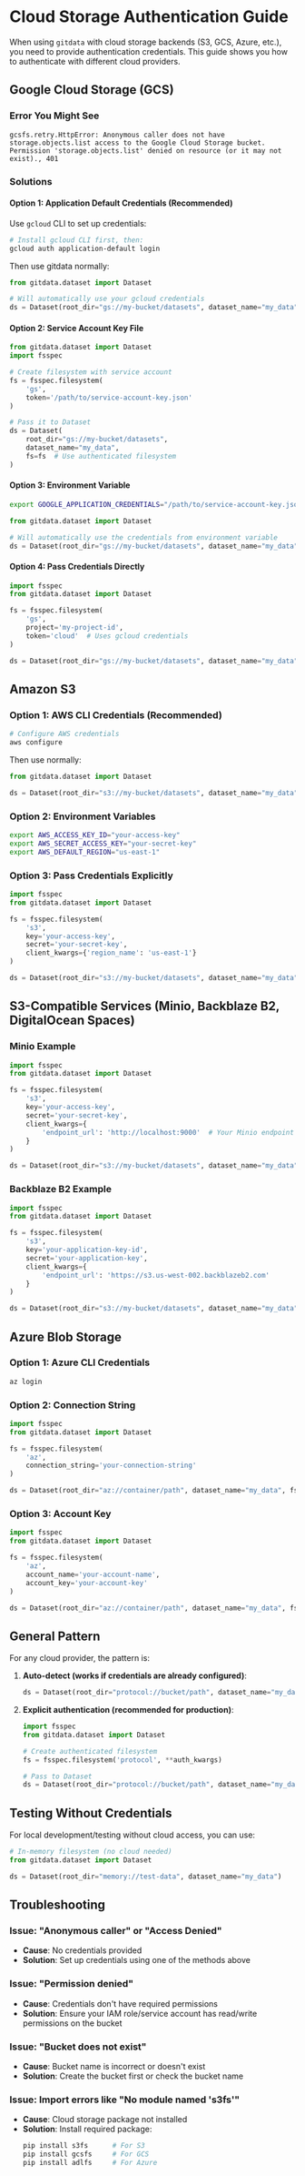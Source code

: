 # Cloud Storage Authentication Guide

When using `gitdata` with cloud storage backends (S3, GCS, Azure, etc.), you need to provide authentication credentials. This guide shows you how to authenticate with different cloud providers.

## Google Cloud Storage (GCS)

### Error You Might See
```
gcsfs.retry.HttpError: Anonymous caller does not have storage.objects.list access to the Google Cloud Storage bucket. Permission 'storage.objects.list' denied on resource (or it may not exist)., 401
```

### Solutions

#### Option 1: Application Default Credentials (Recommended)
Use `gcloud` CLI to set up credentials:

```bash
# Install gcloud CLI first, then:
gcloud auth application-default login
```

Then use gitdata normally:

```python
from gitdata.dataset import Dataset

# Will automatically use your gcloud credentials
ds = Dataset(root_dir="gs://my-bucket/datasets", dataset_name="my_data")
```

#### Option 2: Service Account Key File
```python
from gitdata.dataset import Dataset
import fsspec

# Create filesystem with service account
fs = fsspec.filesystem(
    'gs',
    token='/path/to/service-account-key.json'
)

# Pass it to Dataset
ds = Dataset(
    root_dir="gs://my-bucket/datasets",
    dataset_name="my_data",
    fs=fs  # Use authenticated filesystem
)
```

#### Option 3: Environment Variable
```bash
export GOOGLE_APPLICATION_CREDENTIALS="/path/to/service-account-key.json"
```

```python
from gitdata.dataset import Dataset

# Will automatically use the credentials from environment variable
ds = Dataset(root_dir="gs://my-bucket/datasets", dataset_name="my_data")
```

#### Option 4: Pass Credentials Directly
```python
import fsspec
from gitdata.dataset import Dataset

fs = fsspec.filesystem(
    'gs',
    project='my-project-id',
    token='cloud'  # Uses gcloud credentials
)

ds = Dataset(root_dir="gs://my-bucket/datasets", dataset_name="my_data", fs=fs)
```

## Amazon S3

### Option 1: AWS CLI Credentials (Recommended)
```bash
# Configure AWS credentials
aws configure
```

Then use normally:
```python
from gitdata.dataset import Dataset

ds = Dataset(root_dir="s3://my-bucket/datasets", dataset_name="my_data")
```

### Option 2: Environment Variables
```bash
export AWS_ACCESS_KEY_ID="your-access-key"
export AWS_SECRET_ACCESS_KEY="your-secret-key"
export AWS_DEFAULT_REGION="us-east-1"
```

### Option 3: Pass Credentials Explicitly
```python
import fsspec
from gitdata.dataset import Dataset

fs = fsspec.filesystem(
    's3',
    key='your-access-key',
    secret='your-secret-key',
    client_kwargs={'region_name': 'us-east-1'}
)

ds = Dataset(root_dir="s3://my-bucket/datasets", dataset_name="my_data", fs=fs)
```

## S3-Compatible Services (Minio, Backblaze B2, DigitalOcean Spaces)

### Minio Example
```python
import fsspec
from gitdata.dataset import Dataset

fs = fsspec.filesystem(
    's3',
    key='your-access-key',
    secret='your-secret-key',
    client_kwargs={
        'endpoint_url': 'http://localhost:9000'  # Your Minio endpoint
    }
)

ds = Dataset(root_dir="s3://my-bucket/datasets", dataset_name="my_data", fs=fs)
```

### Backblaze B2 Example
```python
import fsspec
from gitdata.dataset import Dataset

fs = fsspec.filesystem(
    's3',
    key='your-application-key-id',
    secret='your-application-key',
    client_kwargs={
        'endpoint_url': 'https://s3.us-west-002.backblazeb2.com'
    }
)

ds = Dataset(root_dir="s3://my-bucket/datasets", dataset_name="my_data", fs=fs)
```

## Azure Blob Storage

### Option 1: Azure CLI Credentials
```bash
az login
```

### Option 2: Connection String
```python
import fsspec
from gitdata.dataset import Dataset

fs = fsspec.filesystem(
    'az',
    connection_string='your-connection-string'
)

ds = Dataset(root_dir="az://container/path", dataset_name="my_data", fs=fs)
```

### Option 3: Account Key
```python
import fsspec
from gitdata.dataset import Dataset

fs = fsspec.filesystem(
    'az',
    account_name='your-account-name',
    account_key='your-account-key'
)

ds = Dataset(root_dir="az://container/path", dataset_name="my_data", fs=fs)
```

## General Pattern

For any cloud provider, the pattern is:

1. **Auto-detect (works if credentials are already configured)**:
   ```python
   ds = Dataset(root_dir="protocol://bucket/path", dataset_name="my_data")
   ```

2. **Explicit authentication (recommended for production)**:
   ```python
   import fsspec
   from gitdata.dataset import Dataset

   # Create authenticated filesystem
   fs = fsspec.filesystem('protocol', **auth_kwargs)

   # Pass to Dataset
   ds = Dataset(root_dir="protocol://bucket/path", dataset_name="my_data", fs=fs)
   ```

## Testing Without Credentials

For local development/testing without cloud access, you can use:

```python
# In-memory filesystem (no cloud needed)
from gitdata.dataset import Dataset

ds = Dataset(root_dir="memory://test-data", dataset_name="my_data")
```

## Troubleshooting

### Issue: "Anonymous caller" or "Access Denied"
- **Cause**: No credentials provided
- **Solution**: Set up credentials using one of the methods above

### Issue: "Permission denied"
- **Cause**: Credentials don't have required permissions
- **Solution**: Ensure your IAM role/service account has read/write permissions on the bucket

### Issue: "Bucket does not exist"
- **Cause**: Bucket name is incorrect or doesn't exist
- **Solution**: Create the bucket first or check the bucket name

### Issue: Import errors like "No module named 's3fs'"
- **Cause**: Cloud storage package not installed
- **Solution**: Install required package:
  ```bash
  pip install s3fs      # For S3
  pip install gcsfs     # For GCS
  pip install adlfs     # For Azure
  ```


